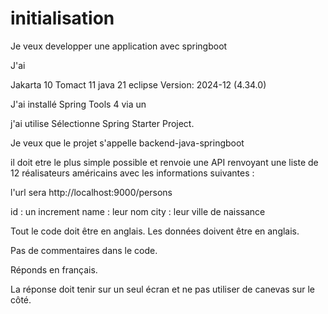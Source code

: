 # initialisation


Je veux developper une application avec springboot

J'ai 

Jakarta 10
Tomact 11
java 21 
eclipse     Version: 2024-12 (4.34.0)

J'ai installé Spring Tools 4 via un 

j'ai utilise Sélectionne Spring Starter Project.

Je veux que le projet s'appelle backend-java-springboot

il doit etre le plus simple possible et renvoie une API renvoyant une liste de 12 réalisateurs américains avec les informations suivantes :

l'url sera 
http://localhost:9000/persons

id : un increment
name : leur nom
city : leur ville de naissance


Tout le code doit être en anglais.
Les données doivent être en anglais.

Pas de commentaires dans le code.

Réponds en français.

La réponse doit tenir sur un seul écran et ne pas utiliser de canevas sur le côté.

